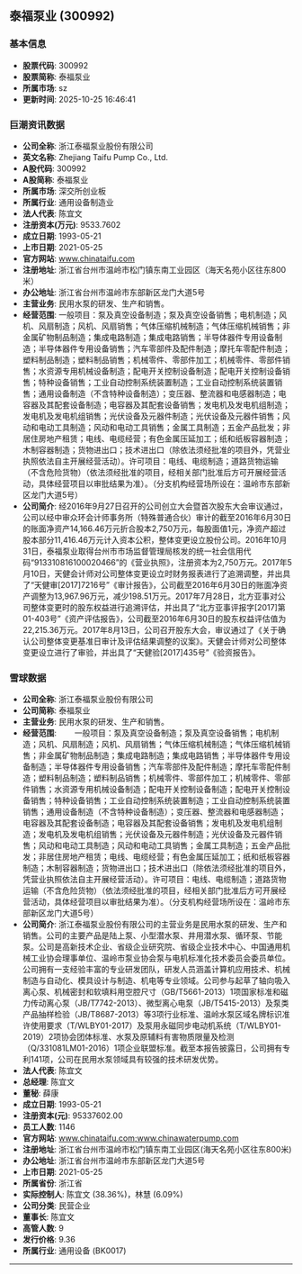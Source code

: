 ## 泰福泵业 (300992)

### 基本信息

- **股票代码**: 300992
- **股票简称**: 泰福泵业
- **所属市场**: sz
- **更新时间**: 2025-10-25 16:46:41

### 巨潮资讯数据

- **公司全称**: 浙江泰福泵业股份有限公司
- **英文名称**: Zhejiang Taifu Pump Co., Ltd.
- **A股代码**: 300992
- **A股简称**: 泰福泵业
- **所属市场**: 深交所创业板
- **所属行业**: 通用设备制造业
- **法人代表**: 陈宜文
- **注册资本(万元)**: 9533.7602
- **成立日期**: 1993-05-21
- **上市日期**: 2021-05-25
- **官方网站**: www.chinataifu.com
- **注册地址**: 浙江省台州市温岭市松门镇东南工业园区（海天名苑小区往东800米）
- **办公地址**: 浙江省台州市温岭市东部新区龙门大道5号
- **主营业务**: 民用水泵的研发、生产和销售。
- **经营范围**: 一般项目：泵及真空设备制造；泵及真空设备销售；电机制造；风机、风扇制造；风机、风扇销售；气体压缩机械制造；气体压缩机械销售；非金属矿物制品制造；集成电路制造；集成电路销售；半导体器件专用设备制造；半导体器件专用设备销售；汽车零部件及配件制造；摩托车零配件制造；塑料制品制造；塑料制品销售；机械零件、零部件加工；机械零件、零部件销售；水资源专用机械设备制造；配电开关控制设备制造；配电开关控制设备销售；特种设备销售；工业自动控制系统装置制造；工业自动控制系统装置销售；通用设备制造（不含特种设备制造）；变压器、整流器和电感器制造；电容器及其配套设备制造；电容器及其配套设备销售；发电机及发电机组制造；发电机及发电机组销售；光伏设备及元器件制造；光伏设备及元器件销售；风动和电动工具制造；风动和电动工具销售；金属工具制造；五金产品批发；非居住房地产租赁；电线、电缆经营；有色金属压延加工；纸和纸板容器制造；木制容器制造；货物进出口；技术进出口（除依法须经批准的项目外，凭营业执照依法自主开展经营活动）。许可项目：电线、电缆制造；道路货物运输（不含危险货物）（依法须经批准的项目，经相关部门批准后方可开展经营活动，具体经营项目以审批结果为准）。（分支机构经营场所设在：温岭市东部新区龙门大道5号）
- **公司简介**: 经2016年9月27日召开的公司创立大会暨首次股东大会审议通过，公司以经中审众环会计师事务所（特殊普通合伙）审计的截至2016年6月30日的账面净资产14,166.46万元折合股本2,750万元，每股面值1元，净资产超过股本部分11,416.46万元计入资本公积，整体变更设立股份公司。2016年10月31日，泰福泵业取得台州市市场监督管理局核发的统一社会信用代码“913310816100020466”的《营业执照》，注册资本为2,750万元。2017年5月10日，天健会计师对公司整体变更设立时财务报表进行了追溯调整，并出具了“天健审[2017]7216号”《审计报告》，公司截至2016年6月30日的账面净资产调整为13,967.96万元，减少198.51万元。2017年7月28日，北方亚事对公司整体变更时的股东权益进行追溯评估，并出具了“北方亚事评报字[2017]第01-403号”《资产评估报告》，公司截至2016年6月30日的股东权益评估值为22,215.36万元。2017年8月13日，公司召开股东大会，审议通过了《关于确认公司整体变更基准日审计及评估结果调整的议案》。天健会计师对公司整体变更设立进行了审验，并出具了“天健验[2017]435号”《验资报告》。

### 雪球数据

- **公司全称**: 浙江泰福泵业股份有限公司
- **公司简称**: 泰福泵业
- **主营业务**: 民用水泵的研发、生产和销售。
- **经营范围**: 　　一般项目：泵及真空设备制造；泵及真空设备销售；电机制造；风机、风扇制造；风机、风扇销售；气体压缩机械制造；气体压缩机械销售；非金属矿物制品制造；集成电路制造；集成电路销售；半导体器件专用设备制造；半导体器件专用设备销售；汽车零部件及配件制造；摩托车零配件制造；塑料制品制造；塑料制品销售；机械零件、零部件加工；机械零件、零部件销售；水资源专用机械设备制造；配电开关控制设备制造；配电开关控制设备销售；特种设备销售；工业自动控制系统装置制造；工业自动控制系统装置销售；通用设备制造（不含特种设备制造）；变压器、整流器和电感器制造；电容器及其配套设备制造；电容器及其配套设备销售；发电机及发电机组制造；发电机及发电机组销售；光伏设备及元器件制造；光伏设备及元器件销售；风动和电动工具制造；风动和电动工具销售；金属工具制造；五金产品批发；非居住房地产租赁；电线、电缆经营；有色金属压延加工；纸和纸板容器制造；木制容器制造；货物进出口；技术进出口（除依法须经批准的项目外，凭营业执照依法自主开展经营活动）。许可项目：电线、电缆制造；道路货物运输（不含危险货物）（依法须经批准的项目，经相关部门批准后方可开展经营活动，具体经营项目以审批结果为准）。（分支机构经营场所设在：温岭市东部新区龙门大道5号）
- **公司简介**: 浙江泰福泵业股份有限公司的主营业务是民用水泵的研发、生产和销售。公司的主要产品是陆上泵、小型潜水泵、井用潜水泵、循环泵、节能泵。公司是高新技术企业、省级企业研究院、省级企业技术中心、中国通用机械工业协会理事单位、温岭市泵业协会泵与电机标准化技术委员会委员单位。公司拥有一支经验丰富的专业研发团队，研发人员涵盖计算机应用技术、机械制造与自动化、模具设计与制造、机电等专业领域。公司参与起草了轴向吸入离心泵、机械密封和软填料用空腔尺寸（GB/T5661-2013）1项国家标准和磁力传动离心泵（JB/T7742-2013）、微型离心电泵（JB/T5415-2013）及泵类产品抽样检验（JB/T8687-2013）等3项行业标准、温岭水泵区域名牌标识准许使用要求（T/WLBY01-2017）及泵用永磁同步电动机系统（T/WLBY01-2019）2项协会团体标准、水泵及原辅料有害物质限量及检测（Q/331081LM01-2016）1项企业联盟标准。截至本报告披露日，公司拥有专利141项，公司在民用水泵领域具有较强的技术研发优势。
- **法人代表**: 陈宜文
- **总经理**: 陈宜文
- **董秘**: 薛康
- **成立日期**: 1993-05-21
- **注册资本(元)**: 95337602.00
- **员工人数**: 1146
- **官方网站**: www.chinataifu.com;www.chinawaterpump.com
- **注册地址**: 浙江省台州市温岭市松门镇东南工业园区(海天名苑小区往东800米)
- **办公地址**: 浙江省台州市温岭市东部新区龙门大道5号
- **上市日期**: 2021-05-25
- **所属省份**: 浙江省
- **实际控制人**: 陈宜文 (38.36%)，林慧 (6.09%)
- **公司分类**: 民营企业
- **董事长**: 陈宜文
- **高管人数**: 9
- **发行价格**: 9.36
- **所属行业**: 通用设备 (BK0017)

---